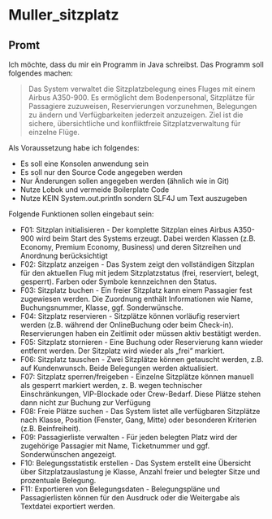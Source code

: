 # Muller_sitzplatz

## Promt
Ich möchte, dass du mir ein Programm in Java schreibst.
Das Programm soll folgendes machen:

> Das System verwaltet die Sitzplatzbelegung eines Fluges mit einem Airbus A350-900. Es ermöglicht dem Bodenpersonal, Sitzplätze für Passagiere zuzuweisen, Reservierungen vorzunehmen, Belegungen zu ändern und Verfügbarkeiten jederzeit anzuzeigen. Ziel ist die sichere, übersichtliche und konfliktfreie Sitzplatzverwaltung für einzelne Flüge.


Als Voraussetzung habe ich folgendes:

- Es soll eine Konsolen anwendung sein
- Es soll nur den Source Code angegeben werden
- Nur Änderungen sollen angegeben werden (ähnlich wie in Git)
- Nutze Lobok und vermeide Boilerplate Code
- Nutze KEIN System.out.println sondern SLF4J um Text auszugeben


Folgende Funktionen sollen eingebaut sein:

- F01: Sitzplan initialisieren                          -   Der komplette Sitzplan eines Airbus A350-900 wird beim Start des Systems erzeugt. Dabei werden Klassen (z.B. Economy, Premium Economy, Business) und deren Sitzreihen und Anordnung berücksichtigt
- F02: Sitzplatz anzeigen                               -   Das System zeigt den vollständigen Sitzplan für den aktuellen Flug mit jedem Sitzplatzstatus (frei, reserviert, belegt, gesperrt). Farben oder Symbole kennzeichnen den Status.
- F03: Sitzplatz buchen                                     -   Ein freier Sitzplatz kann einem Passagier fest zugewiesen werden. Die Zuordnung enthält Informationen wie Name, Buchungsnummer, Klasse, ggf. Sonderwünsche.
- F04: Sitzplatz reservieren                            -  Sitzplätze können vorläufig reserviert werden (z.B. während der OnlineBuchung oder beim Check-in). Reservierungen haben ein Zeitlimit oder müssen aktiv bestätigt werden.
- F05: Sitzplatz stornieren                             -     Eine Buchung oder Reservierung kann wieder entfernt werden. Der Sitzplatz wird wieder als „frei“ markiert.
- F06: Sitzplatz tauschen                               -   Zwei Sitzplätze können getauscht werden, z.B. auf Kundenwunsch. Beide Belegungen werden aktualisiert.
- F07: Sitzplatz sperren/freigeben              -   Einzelne Sitzplätze können manuell als gesperrt markiert werden, z. B. wegen technischer Einschränkungen, VIP-Blockade oder Crew-Bedarf. Diese Plätze stehen dann nicht zur Buchung zur Verfügung
- F08: Freie Plätze suchen                              -   Das System listet alle verfügbaren Sitzplätze nach Klasse, Position (Fenster, Gang, Mitte) oder besonderen Kriterien (z.B. Beinfreiheit).
- F09: Passagierliste verwalten                     -    Für jeden belegten Platz wird der zugehörige Passagier mit Name, Ticketnummer und ggf. Sonderwünschen angezeigt.
- F10: Belegungsstatistik erstellen             -   Das System erstellt eine Übersicht über Sitzplatzauslastung je Klasse, Anzahl freier und belegter Sitze und prozentuale Belegung.
- F11: Exportieren von Belegungsdaten   -   Belegungspläne und Passagierlisten können für den Ausdruck oder die Weitergabe als Textdatei exportiert werden.



